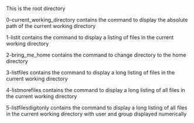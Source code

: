 This is the root directory

0-current_working_directory contains the command to display the absolute path of the current working directory

1-listit contains the command to display a listing of files in the current working directory

2-bring_me_home contains the command to change directory to the home directory

3-listfiles contains the command to display a long listing of files in the current working directory

4-listmorefiles contains the command to display a long listing of all files in the current working directory

5-listfilesdigitonly contains the command to display a long listing of all files in the current working directory with user and group displayed numerically

